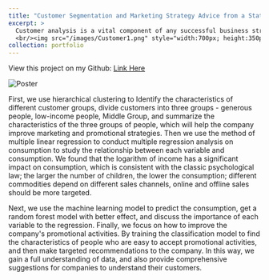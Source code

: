 ```yaml
---
title: "Customer Segmentation and Marketing Strategy Advice from a Statistical Perspective"
excerpt: >
  Customer analysis is a vital component of any successful business strategy. By leveraging advanced data analysis techniques, we can gain a deeper understanding of our customers and tailor our products and operations to better meet their needs and preferences. In our project, we employ a range of analytical methods, including EDA, clustering, multiple linear regression, and machine learning for regression and classification. Through this analysis, we can gain valuable insights into the characteristics and spending behaviors of our customers. This information enables us to make informed decisions about marketing strategies and improve the overall success of the business.
  <br/><img src="/images/Customer1.png" style="width:700px; height:350px;"> 
collection: portfolio
--- 
```

View this project on my Github: [Link Here](https://github.com/Ellie-Yang-Siying/Customer-Segmentation-and-Marketing-Strategy-Advice-from-a-Statistical-Perspective)

![Poster](/images/Customer_Poster.png)


First, we use hierarchical clustering to Identify the characteristics of different customer groups, divide customers into three groups - generous people, low-income people, Middle Group, and summarize the characteristics of the three groups of people, which will help the company improve marketing and promotional strategies. Then we use the method of multiple linear regression to conduct multiple regression analysis on consumption to study the relationship between each variable and consumption. We found that the logarithm of income has a significant impact on consumption, which is consistent with the classic psychological law; the larger the number of children, the lower the consumption; different commodities depend on different sales channels, online and offline sales should be more targeted.

Next, we use the machine learning model to predict the consumption, get a random forest model with better effect, and discuss the importance of each variable to the regression. Finally, we focus on how to improve the company's promotional activities. By training the classification model to find the characteristics of people who are easy to accept promotional activities, and then make targeted recommendations to the company. In this way, we gain a full understanding of data, and also provide comprehensive suggestions for companies to understand their customers.


